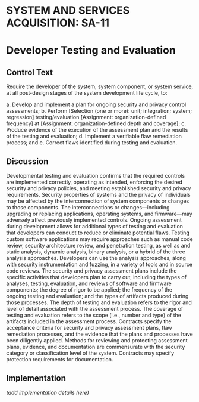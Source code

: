 # SYSTEM AND SERVICES ACQUISITION: SA-11
# Developer Testing and Evaluation

## Control Text

Require the developer of the system, system component, or system service, at all post-design stages of the system development life cycle, to:

a. Develop and implement a plan for ongoing security and privacy control assessments;
b. Perform [Selection (one or more): unit; integration; system; regression] testing/evaluation [Assignment: organization-defined frequency] at [Assignment: organization-defined depth and coverage];
c. Produce evidence of the execution of the assessment plan and the results of the testing and evaluation;
d. Implement a verifiable flaw remediation process; and
e. Correct flaws identified during testing and evaluation.

## Discussion

Developmental testing and evaluation confirms that the required controls are implemented correctly, operating as intended, enforcing the desired security and privacy policies, and meeting established security and privacy requirements. Security properties of systems and the privacy of individuals may be affected by the interconnection of system components or changes to those components. The interconnections or changes—including upgrading or replacing applications, operating systems, and firmware—may adversely affect previously implemented controls. Ongoing assessment during development allows for additional types of testing and evaluation that developers can conduct to reduce or eliminate potential flaws. Testing custom software applications may require approaches such as manual code review, security architecture review, and penetration testing, as well as and static analysis, dynamic analysis, binary analysis, or a hybrid of the three analysis approaches.
Developers can use the analysis approaches, along with security instrumentation and fuzzing, in a variety of tools and in source code reviews. The security and privacy assessment plans include the specific activities that developers plan to carry out, including the types of analyses, testing, evaluation, and reviews of software and firmware components; the degree of rigor to be applied; the frequency of the ongoing testing and evaluation; and the types of artifacts produced during those processes. The depth of testing and evaluation refers to the rigor and level of detail associated with the assessment process. The coverage of testing and evaluation refers to the scope (i.e., number and type) of the artifacts included in the assessment process. Contracts specify the acceptance criteria for security and privacy assessment plans, flaw remediation processes, and the evidence that the plans and processes have been diligently applied. Methods for reviewing and protecting assessment plans, evidence, and documentation are commensurate with the security category or classification level of the system. Contracts may specify protection requirements for documentation.

## Implementation

_(add implementation details here)_